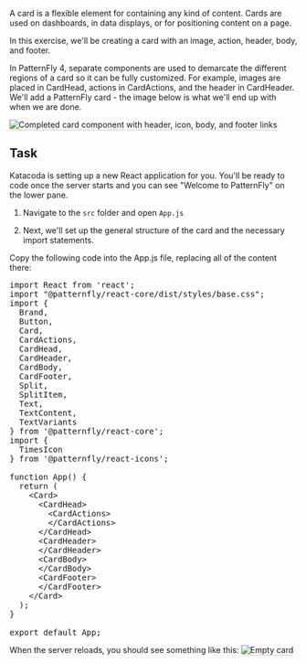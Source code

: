 A card is a flexible element for containing any kind of content. Cards are used on dashboards, in data displays, or for positioning content on a page.

In this exercise, we'll be creating a card with an image, action, header, body, and footer.

In PatternFly 4, separate components are used to demarcate the different regions of a card so it can be fully customized. For example, images are placed in CardHead, actions in CardActions, and the header in CardHeader.  We'll add a PatternFly card  - the image below is what we'll end up with when we are done.

<img src="components-intro/assets/final-card.png" alt="Completed card component with header, icon, body, and footer links" style="box-shadow: rgba(3, 3, 3, 0.2) 0px 1.25px 2.5px 0px;" />

## Task
Katacoda is setting up a new React application for you. You'll be ready to code once the server starts and you can see "Welcome to PatternFly" on the lower pane.

1) Navigate to the `src` folder and open `App.js`

2) Next, we'll set up the general structure of the card and the necessary import statements.

Copy the following code into the App.js file, replacing all of the content there:

<pre class="file" data-filename="App.js" data-target="replace">
import React from 'react';
import &quot;@patternfly/react-core/dist/styles/base.css&quot;;
import {
  Brand,
  Button,
  Card,
  CardActions,
  CardHead,
  CardHeader,
  CardBody,
  CardFooter,
  Split,
  SplitItem,
  Text,
  TextContent,
  TextVariants
} from '@patternfly/react-core';
import {
  TimesIcon
} from '@patternfly/react-icons';

function App() {
  return (
    &lt;Card&gt;
      &lt;CardHead&gt;
        &lt;CardActions&gt;
        &lt;/CardActions&gt;
      &lt;/CardHead&gt;
      &lt;CardHeader&gt;
      &lt;/CardHeader&gt;
      &lt;CardBody&gt;
      &lt;/CardBody&gt;
      &lt;CardFooter&gt;
      &lt;/CardFooter&gt;
    &lt;/Card&gt;
  );
}

export default App;
</pre>

When the server reloads, you should see something like this:
<img src="components-intro/assets/empty-card.png" alt="Empty card" style="box-shadow: rgba(3, 3, 3, 0.2) 0px 1.25px 2.5px 0px;" />
